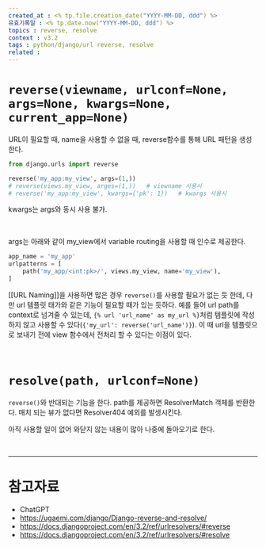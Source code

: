 ```yaml
---
created_at : <% tp.file.creation_date("YYYY-MM-DD, ddd") %>
유효기록일 : <% tp.date.now("YYYY-MM-DD, ddd") %>
topics : reverse, resolve
context : v3.2
tags : python/django/url reverse, resolve
related : 
---
```

# `reverse(viewname, urlconf=None, args=None, kwargs=None, current_app=None)`

URL이 필요할 때, name을 사용할 수 없을 때, reverse함수를 통해 URL 패턴을 생성한다.
```python
from django.urls import reverse

reverse('my_app:my_view', args=(1,))
# reverse(views.my_view, arges=(1,))   # viewname 사용시
# reverse('my_app:my_view', kwargs={'pk': 1})   # kwargs 사용시
```
kwargs는 args와 동시 사용 불가.  

<br>

args는 아래와 같이 my_view에서 variable routing을 사용할 때 인수로 제공한다.
```python
app_name = 'my_app'
urlpatterns = [
	path('my_app/<int:pk>/', views.my_view, name='my_view'),
]
```

[[URL Naming]]을 사용하면 많은 경우 `reverse()`를 사용할 필요가 없는 듯 한데, 다만 url 템플릿 태가와 같은 기능이 필요할 때가 있는 듯하다. 예를 들어 url path를 context로 넘겨줄 수 있는데, `{% url 'url_name' as my_url %}`처럼 템플릿에 작성하지 않고 사용할 수 있다(`{'my_url': reverse('url_name')}`). 이 때 url을 템플릿으로 보내기 전에 view 함수에서 전처리 할 수 있다는 이점이 있다.

<br>

# `resolve(path, urlconf=None)`
`reverse()`와 반대되는 기능을 한다. path를 제공하면 ResolverMatch 객체를 반환한다. 매치 되는 뷰가 없다면 Resolver404 예외를 발생시킨다.

아직 사용할 일이 없어 와닫지 않는 내용이 많아 나중에 돌아오기로 한다.

<br>

---
# 참고자료
- ChatGPT
- https://ugaemi.com/django/Django-reverse-and-resolve/
- https://docs.djangoproject.com/en/3.2/ref/urlresolvers/#reverse
- https://docs.djangoproject.com/en/3.2/ref/urlresolvers/#resolve

[^1]: